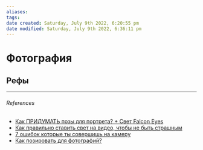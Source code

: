 ```yaml
---
aliases: 
tags: 
date created: Saturday, July 9th 2022, 6:20:55 pm
date modified: Saturday, July 9th 2022, 6:36:11 pm
---
```


# Фотография

## Рефы



---

###### References

- [Как ПРИДУМАТЬ позы для портрета? + Свет Falcon Eyes](https://www.youtube.com/watch?v=-JmSVbaSL_g)
- [Как правильно ставить свет на видео, чтобы не быть страшным](https://www.youtube.com/watch?v=8lxkyh3F-kc)
- [7 ошибок которые ты совершишь на камеру](https://www.youtube.com/watch?v=EWIJAR5lbyg)
- [Как позировать для фотографий?](https://www.youtube.com/watch?v=sEP9meW_jR0)
